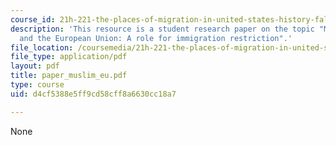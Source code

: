 ```yaml
---
course_id: 21h-221-the-places-of-migration-in-united-states-history-fall-2006
description: 'This resource is a student research paper on the topic "Muslim Integration
  and the European Union: A role for immigration restriction".'
file_location: /coursemedia/21h-221-the-places-of-migration-in-united-states-history-fall-2006/d4cf5388e5ff9cd58cff8a6630cc18a7_paper_muslim_eu.pdf
file_type: application/pdf
layout: pdf
title: paper_muslim_eu.pdf
type: course
uid: d4cf5388e5ff9cd58cff8a6630cc18a7

---
```

None